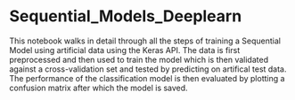 # Sequential_Models_Deeplearn
This notebook walks in detail through all the steps of training a Sequential Model using artificial data using the Keras API. 
The data is first preprocessed and then used to train the model which is then validated against a cross-validation set 
and tested by predicting on artifical test data. 
The performance of the classification model is then evaluated by plotting a confusion matrix after which the model is saved. 
